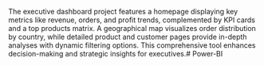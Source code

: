 The executive dashboard project features a homepage displaying key metrics like revenue, orders, and profit trends, complemented by KPI cards and a top products matrix. A geographical map visualizes order distribution by country, while detailed product and customer pages provide in-depth analyses with dynamic filtering options. This comprehensive tool enhances decision-making and strategic insights for executives.# Power-BI
